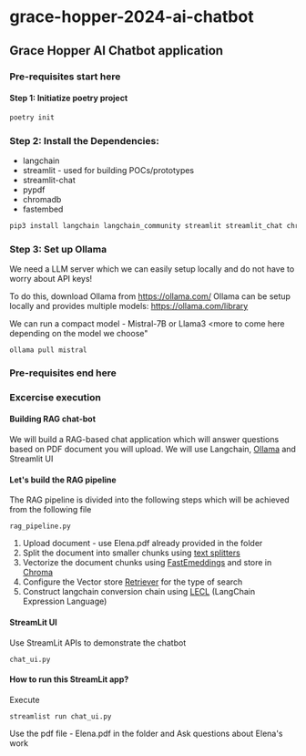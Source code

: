 # grace-hopper-2024-ai-chatbot
## Grace Hopper AI Chatbot application

### Pre-requisites start here

#### Step 1: Initiatize poetry project
```bash
poetry init
```
### Step 2: Install the Dependencies:

- langchain
- streamlit - used for building POCs/prototypes
- streamlit-chat
- pypdf
- chromadb
- fastembed

```bash
pip3 install langchain langchain_community streamlit streamlit_chat chromadb pypdf fastembed
```
### Step 3: Set up Ollama
We need a LLM server which we can easily setup locally and do not have to worry about API keys!

To do this, download Ollama from https://ollama.com/
Ollama can be setup locally and provides multiple models: https://ollama.com/library

We can run a compact model - Mistral-7B or Llama3
<more to come here depending on the model we choose"

```
ollama pull mistral
```

### Pre-requisites end here

### Excercise execution

#### Building RAG chat-bot 
We will build a RAG-based chat application which will answer questions based on PDF document you will upload. 
We will use Langchain, [Ollama](https://ollama.com/) and Streamlit UI


#### Let's build the RAG pipeline
The RAG pipeline is divided into the following steps which will be achieved from the following file
```
rag_pipeline.py
```
1. Upload document - use Elena.pdf already provided in the folder
2. Split the document into smaller chunks using [text splitters](https://python.langchain.com/v0.1/docs/modules/data_connection/document_transformers/)
3. Vectorize the document chunks using [FastEmeddings](https://github.com/qdrant/fastembed) and store in [Chroma](https://github.com/chroma-core/chroma)
4. Configure the Vector store [Retriever](https://python.langchain.com/v0.1/docs/modules/data_connection/retrievers/vectorstore/) for the type of search
5. Construct langchain conversion chain using [LECL](https://python.langchain.com/v0.1/docs/expression_language/) (LangChain Expression Language)

#### StreamLit UI
Use StreamLit APIs to demonstrate the chatbot
```
chat_ui.py
```

#### How to run this StreamLit app?
Execute 
```
streamlist run chat_ui.py
```

Use the pdf file - Elena.pdf in the folder and Ask questions about Elena's work





